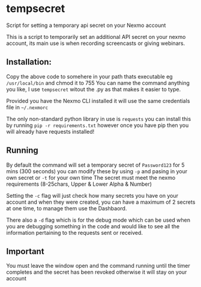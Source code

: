 # tempsecret
Script for setting a temporary api secret on your Nexmo account

This is a script to temporarily set an additional API secret on your nexmo account, its main use is when recording screencasts or giving webinars.

## Installation:
Copy the above code to somehere in your path thats executable eg `/usr/local/bin` and chmod it to 755
You can name the command anything you like, I use `tempsecret` witout the .py as that makes it easier to type.

Provided you have the Nexmo CLI installed it will use the same credentials file in `~/.nexmorc`

The only non-standard python library in use is `requests` you can install this by running `pip -r requirements.txt` however once you have pip then you will already have requests installed! 

## Running
By default the command will set a temporary secret of `Password123` for 5 mins (300 seconds) you can modify these by using `-p` and pasing in your own secret or `-t` for your own time
The secret must meet the nexmo requirements (8-25chars, Upper & Lower Alpha & Number)

Setting the `-c` flag will just check how many secrets you have on your account and when they were created, you can have a maximum of 2 secrets at one time, to manage them use the Dashbaord.

There also a `-d` flag which is for the debug mode which can be used when you are debugging something in the code and would like to see all the information pertaining to the requests sent or received.

## Important
You must leave the window open and the command running until the timer completes and the secret has been revoked otherwise it will stay on your account
